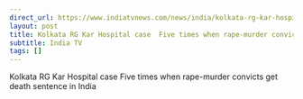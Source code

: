```yaml
---
direct_url: https://www.indiatvnews.com/news/india/kolkata-rg-kar-hospital-case-five-times-when-rape-murder-convicts-get-death-sentence-in-india-nirbhaya-sanjay-roy-2025-01-20-972208
layout: post
title: Kolkata RG Kar Hospital case  Five times when rape-murder convicts get death sentence in India
subtitle: India TV
tags: []
---
```


Kolkata RG Kar Hospital case  Five times when rape-murder convicts get death sentence in India
